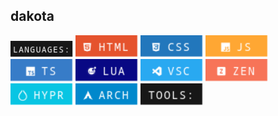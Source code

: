 ## dakota
<p>
  <img src="./LANGUAGES.png" width="100" />
  <img src="./HTML.png" width="100" />
  <img src="./CSS.png" width="100" />
  <img src="./JS.png" width="100" />
  <img src="./TS.png" width="100" />
  <img src="./LUA.png" width="100" />
  <img src="./VSC.png" width="100" />
  <img src="./ZEN.png" width="100" />
  <img src="./HYPR.png" width="100" />
  <img src="./ARCH.png" width="100" />
  <img src="./TOOLS.png" width="100" />
</p>